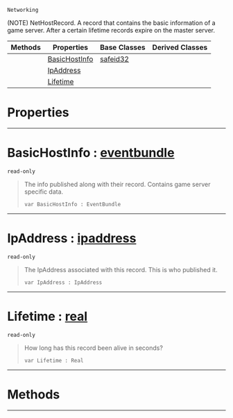  `Networking`

(NOTE) NetHostRecord. A record that contains the basic information of a game server. After a certain lifetime records expire on the master server.

|Methods|Properties|Base Classes|Derived Classes|
|---|---|---|---|
| |[ BasicHostInfo](https://github.com/zeroengineteam/ZeroDocs/blob/master/code_reference/class_reference/nethostrecord.markdown#basichostinfo-zero-engin)|[safeid32](https://github.com/zeroengineteam/ZeroDocs/blob/master/code_reference/class_reference/safeid32.markdown)| |
| |[ IpAddress](https://github.com/zeroengineteam/ZeroDocs/blob/master/code_reference/class_reference/nethostrecord.markdown#ipaddress-zero-engine-do)| | |
| |[ Lifetime](https://github.com/zeroengineteam/ZeroDocs/blob/master/code_reference/class_reference/nethostrecord.markdown#lifetime-zero-engine-doc)| | |


 #  Properties


---  
 #  BasicHostInfo : [eventbundle](https://github.com/zeroengineteam/ZeroDocs/blob/master/code_reference/class_reference/eventbundle.markdown)

 `read-only`

> The info published along with their record. Contains game server specific data.
> ``` lang=cpp, name=Zilch
> var BasicHostInfo : EventBundle


---  
 #  IpAddress : [ipaddress](https://github.com/zeroengineteam/ZeroDocs/blob/master/code_reference/class_reference/ipaddress.markdown)

 `read-only`

> The IpAddress associated with this record. This is who published it.
> ``` lang=cpp, name=Zilch
> var IpAddress : IpAddress


---  
 #  Lifetime : [real](https://github.com/zeroengineteam/ZeroDocs/blob/master/code_reference/zilch_base_types/real.markdown)

 `read-only`

> How long has this record been alive in seconds?
> ``` lang=cpp, name=Zilch
> var Lifetime : Real


---  
 #  Methods


---  
 

 